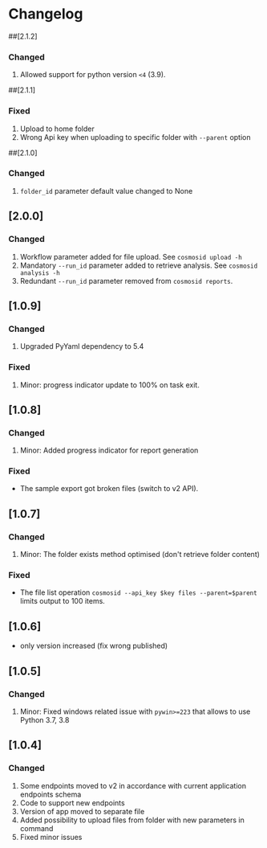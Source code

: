 # Changelog

##[2.1.2]

### Changed

1. Allowed support for python version `<4` (3.9).


##[2.1.1]

### Fixed
1. Upload to home folder
2. Wrong Api key when uploading to specific folder with `--parent` option


##[2.1.0]

### Changed

1. `folder_id` parameter default value changed to None

## [2.0.0]

### Changed

1. Workflow parameter added for file upload. See `cosmosid upload -h`
2. Mandatory `--run_id` parameter added to retrieve analysis. See `cosmosid analysis -h`
3. Redundant `--run_id` parameter removed from `cosmosid reports`.

## [1.0.9]

### Changed

1. Upgraded PyYaml dependency to 5.4

### Fixed

1. Minor: progress indicator update to 100% on task exit.

## [1.0.8]

### Changed

1. Minor: Added progress indicator for report generation

### Fixed

* The sample export got broken files (switch to v2 API).

## [1.0.7]

### Changed

1. Minor: The folder exists method optimised (don't retrieve folder content)

### Fixed

* The file list operation `cosmosid --api_key $key files --parent=$parent` limits output to 100 items.

## [1.0.6]

* only version increased (fix wrong published)

## [1.0.5]

### Changed

1. Minor: Fixed windows related issue with `pywin>=223` that allows to use Python 3.7, 3.8

## [1.0.4]

### Changed
1. Some endpoints moved to v2 in accordance with current application endpoints schema
2. Code to support new endpoints
3. Version of app moved to separate file
4. Added possibility to upload files from folder with new parameters in command
5. Fixed minor issues